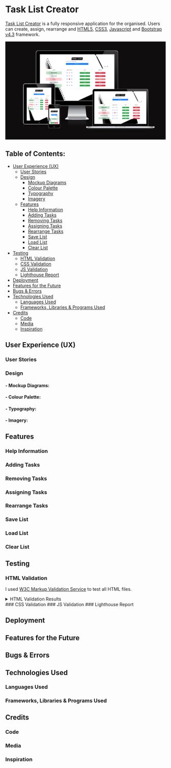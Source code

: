# Task List Creator

[Task List Creator](https://mattdunks94.github.io/task-list-creator/) is a fully responsive application for the organised. Users can create, assign, rearrange and [HTML5](https://en.wikipedia.org/wiki/HTML5#:~:text=HTML5%20(Hypertext%20Markup%20Language%205,as%20the%20HTML%20Living%20Standard.)), [CSS3](https://en.wikipedia.org/wiki/CSS), [Javascript](https://en.wikipedia.org/wiki/JavaScript) and [Bootstrap v4.3](https://getbootstrap.com/docs/4.3/getting-started/introduction/) framework.

<img src="/documentation/README-images/TASK-CREATOR-AMIRESPONSIVE.png">

## Table of Contents:
- [User Experience (UX)](#user-experience-ux)
  - [User Stories](#user-stories)
  - [Design](#design)
    - [Mockup Diagrams](#--mockup-diagrams)
    - [Colour Palette](#--colour-palette)
    - [Typography](#--typography)
    - [Imagery](#--imagery)
  - [Features](#features)
    - [Help Information](#help-information) 
    - [Adding Tasks](#adding-tasks)
    - [Removing Tasks](#removing-tasks)
    - [Assigning Tasks](#assigning-tasks)
    - [Rearrange Tasks](#rearrange-tasks)
    - [Save List](#save-list)
    - [Load List](#load-list)
    - [Clear List](#clear-list)
- [Testing](#testing)
  - [HTML Validation](#html-validation)
  - [CSS Validation](#css-validation)
  - [JS Validation](#js-validation)
  - [Lighthouse Report](#lighthouse-report)
- [Deployment](#deployment)
- [Features for the Future](#features-for-the-future)
- [Bugs & Errors](#bugs--errors)
- [Technologies Used](#technologies-used)
  - [Languages Used](#languages-used)
  - [Frameworks, Libraries & Programs Used](#frameworks-libraries--programs-used)
- [Credits](#credits)
  - [Code](#code)
  - [Media](#media)
  - [Inspiration](#inspiration)
 
## User Experience (UX)

### User Stories
### Design
#### - Mockup Diagrams:
#### - Colour Palette:
#### - Typography:
#### - Imagery:

## Features
### Help Information
### Adding Tasks 
### Removing Tasks
### Assigning Tasks
### Rearrange Tasks
### Save List
### Load List
### Clear List

## Testing
### HTML Validation
I used [W3C Markup Validation Service](https://validator.w3.org/) to test all HTML files.
<details>
    <summary>HTML Validation Results</summary>
    ![](/documentation/README-images/HTML-VALIDATOR.png)
</details>
### CSS Validation
### JS Validation
### Lighthouse Report

## Deployment

## Features for the Future

## Bugs & Errors

## Technologies Used

### Languages Used
### Frameworks, Libraries & Programs Used

## Credits

### Code 
### Media 
### Inspiration
